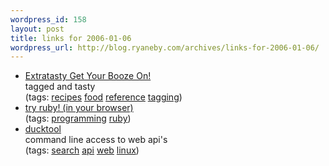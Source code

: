 ```yaml
--- 
wordpress_id: 158
layout: post
title: links for 2006-01-06
wordpress_url: http://blog.ryaneby.com/archives/links-for-2006-01-06/
---
```

<ul>
	<li>
		<div><a href="http://www.extratasty.com/index">Extratasty Get Your Booze On!</a></div>
		<div>tagged and tasty</div>
		<div>(tags: <a href="http://del.icio.us/eby/recipes">recipes</a> <a href="http://del.icio.us/eby/food">food</a> <a href="http://del.icio.us/eby/reference">reference</a> <a href="http://del.icio.us/eby/tagging">tagging</a>)</div>
	</li>
	<li>
		<div><a href="http://tryruby.hobix.com/">try ruby! (in your browser)</a></div>
		<div>(tags: <a href="http://del.icio.us/eby/programming">programming</a> <a href="http://del.icio.us/eby/ruby">ruby</a>)</div>
	</li>
	<li>
		<div><a href="http://www.monkey.org/~jose/wiki/doku.php?id=DuckyTool">ducktool</a></div>
		<div>command line access to web api's</div>
		<div>(tags: <a href="http://del.icio.us/eby/search">search</a> <a href="http://del.icio.us/eby/api">api</a> <a href="http://del.icio.us/eby/web">web</a> <a href="http://del.icio.us/eby/linux">linux</a>)</div>
	</li>
</ul>
